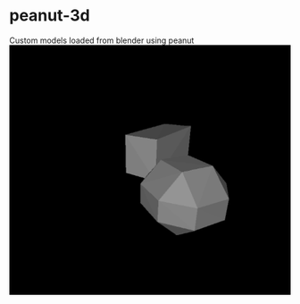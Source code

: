 # peanut-3d

Custom models loaded from blender using peanut
![Custom models loaded from blender using peanut](screenshot.png)